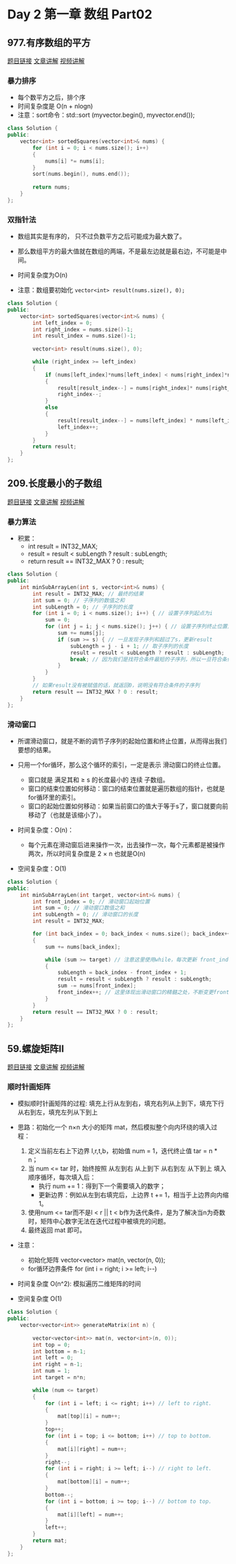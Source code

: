 # Day 2 第一章  数组 Part02

## 977.有序数组的平方
[题目链接](https://leetcode.cn/problems/squares-of-a-sorted-array/)
[文章讲解](https://programmercarl.com/0977.%E6%9C%89%E5%BA%8F%E6%95%B0%E7%BB%84%E7%9A%84%E5%B9%B3%E6%96%B9.html)
[视频讲解](https://www.bilibili.com/video/BV1QB4y1D7ep )

### 暴力排序
- 每个数平方之后，排个序
- 时间复杂度是 O(n + nlogn)
- 注意：sort命令：std::sort (myvector.begin(), myvector.end());
```cpp
class Solution {
public:
    vector<int> sortedSquares(vector<int>& nums) {
        for (int i = 0; i < nums.size(); i++)
        {
            nums[i] *= nums[i];
        }
        sort(nums.begin(), nums.end());
        
        return nums;
    }
};
```
### 双指针法
- 数组其实是有序的， 只不过负数平方之后可能成为最大数了。
- 那么数组平方的最大值就在数组的两端，不是最左边就是最右边，不可能是中间。
- 时间复杂度为O(n)
  
- 注意：数组要初始化 ``` vector<int> result(nums.size(), 0); ``` 
  
```cpp
class Solution {
public:
    vector<int> sortedSquares(vector<int>& nums) {
        int left_index = 0;
        int right_index = nums.size()-1;
        int result_index = nums.size()-1;
        
        vector<int> result(nums.size(), 0);

        while (right_index >= left_index)
        {
            if (nums[left_index]*nums[left_index] < nums[right_index]*nums[right_index])
            {
                result[result_index--] = nums[right_index]* nums[right_index];
                right_index--;
            }
            else
            {
                result[result_index--] = nums[left_index] * nums[left_index];
                left_index++;
            }
        }
        return result;
    }
};
```

## 209.长度最小的子数组
[题目链接](https://leetcode.cn/problems/minimum-size-subarray-sum/)
[文章讲解](https://programmercarl.com/0209.%E9%95%BF%E5%BA%A6%E6%9C%80%E5%B0%8F%E7%9A%84%E5%AD%90%E6%95%B0%E7%BB%84.html)
[视频讲解](https://www.bilibili.com/video/BV1tZ4y1q7XE)

### 暴力算法
- 积累：
    -  int result = INT32_MAX;
    -  result = result < subLength ? result : subLength;
    -  return result == INT32_MAX ? 0 : result;
      
```cpp
class Solution {
public:
    int minSubArrayLen(int s, vector<int>& nums) {
        int result = INT32_MAX; // 最终的结果
        int sum = 0; // 子序列的数值之和
        int subLength = 0; // 子序列的长度
        for (int i = 0; i < nums.size(); i++) { // 设置子序列起点为i
            sum = 0;
            for (int j = i; j < nums.size(); j++) { // 设置子序列终止位置为j
                sum += nums[j];
                if (sum >= s) { // 一旦发现子序列和超过了s，更新result
                    subLength = j - i + 1; // 取子序列的长度
                    result = result < subLength ? result : subLength;
                    break; // 因为我们是找符合条件最短的子序列，所以一旦符合条件就break
                }
            }
        }
        // 如果result没有被赋值的话，就返回0，说明没有符合条件的子序列
        return result == INT32_MAX ? 0 : result;
    }
};

```

### 滑动窗口
- 所谓滑动窗口，就是不断的调节子序列的起始位置和终止位置，从而得出我们要想的结果。
- 只用一个for循环，那么这个循环的索引，一定是表示 滑动窗口的终止位置。
    - 窗口就是 满足其和 ≥ s 的长度最小的 连续 子数组。
    - 窗口的结束位置如何移动：窗口的结束位置就是遍历数组的指针，也就是for循环里的索引。
    - 窗口的起始位置如何移动：如果当前窗口的值大于等于s了，窗口就要向前移动了（也就是该缩小了）。
  
- 时间复杂度：O(n)：
    - 每个元素在滑动窗后进来操作一次，出去操作一次，每个元素都是被操作两次，所以时间复杂度是 2 × n 也就是O(n)
- 空间复杂度：O(1)
```cpp
class Solution {
public:
    int minSubArrayLen(int target, vector<int>& nums) {
        int front_index = 0; // 滑动窗口起始位置
        int sum = 0; // 滑动窗口数值之和
        int subLength = 0; // 滑动窗口的长度
        int result = INT32_MAX;

        for (int back_index = 0; back_index < nums.size(); back_index++)
        {
            sum += nums[back_index];

            while (sum >= target) // 注意这里使用while，每次更新 front_index（起始位置），并不断比较子序列是否符合条件
            {
                subLength = back_index - front_index + 1;
                result = result < subLength ? result : subLength;
                sum -= nums[front_index]; 
                front_index++; // 这里体现出滑动窗口的精髓之处，不断变更front_index（子序列的起始位置）
            }
        }
        return result == INT32_MAX ? 0 : result;
    }
};
```

## 59.螺旋矩阵II
[题目链接](https://leetcode.cn/problems/spiral-matrix-ii/)
[文章讲解](https://programmercarl.com/0059.%E8%9E%BA%E6%97%8B%E7%9F%A9%E9%98%B5II.html)
[视频讲解](https://www.bilibili.com/video/BV1SL4y1N7mV/)

### 顺时针画矩阵
- 模拟顺时针画矩阵的过程: 填充上行从左到右，填充右列从上到下，填充下行从右到左，填充左列从下到上
- 思路：初始化一个 n×n 大小的矩阵 mat，然后模拟整个向内环绕的填入过程：
    1. 定义当前左右上下边界 l,r,t,b，初始值 num = 1，迭代终止值 tar = n * n；
    2. 当 num <= tar 时，始终按照 从左到右 从上到下 从右到左 从下到上 填入顺序循环，每次填入后：
        - 执行 num += 1：得到下一个需要填入的数字；
        - 更新边界：例如从左到右填完后，上边界 t += 1，相当于上边界向内缩 1。
    3. 使用num <= tar而不是l < r || t < b作为迭代条件，是为了解决当n为奇数时，矩阵中心数字无法在迭代过程中被填充的问题。
    4. 最终返回 mat 即可。
 
- 注意：
    - 初始化矩阵 vector<vector<int>> mat(n, vector<int>(n, 0));
    - for循环边界条件 for (int i = right; i >= left; i--)
    
- 时间复杂度 O(n^2): 模拟遍历二维矩阵的时间
- 空间复杂度 O(1)
```cpp
class Solution {
public:
    vector<vector<int>> generateMatrix(int n) {
        
        vector<vector<int>> mat(n, vector<int>(n, 0));
        int top = 0;
        int bottom = n-1;
        int left = 0;
        int right = n-1;
        int num = 1;
        int target = n*n;

        while (num <= target)
        {
            for (int i = left; i <= right; i++) // left to right.
            {
                mat[top][i] = num++;
            }
            top++;
            for (int i = top; i <= bottom; i++) // top to bottom.
            {
                mat[i][right] = num++;
            }
            right--;
            for (int i = right; i >= left; i--) // right to left.
            {
                mat[bottom][i] = num++;
            }
            bottom--;
            for (int i = bottom; i >= top; i--) // bottom to top.
            {
                mat[i][left] = num++;
            }
            left++;
        }
        return mat;
    }
};
```
